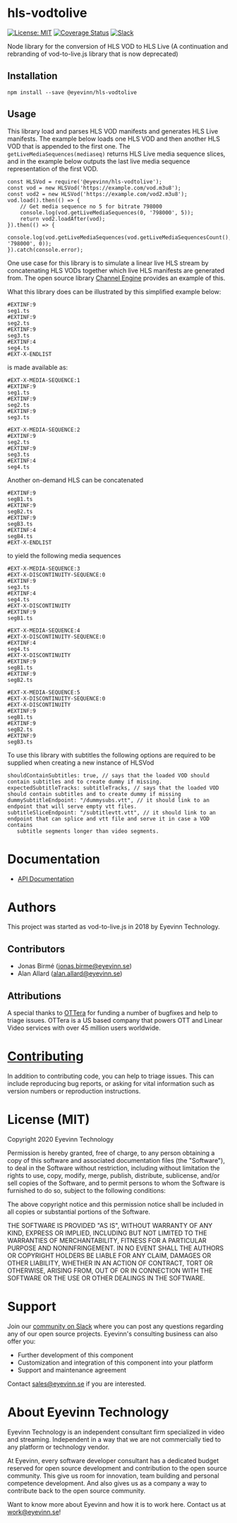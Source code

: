# hls-vodtolive

[![License: MIT](https://img.shields.io/badge/License-MIT-yellow.svg)](https://opensource.org/licenses/MIT) [![Coverage Status](https://coveralls.io/repos/github/Eyevinn/hls-vodtolive/badge.svg?branch=master)](https://coveralls.io/github/Eyevinn/hls-vodtolive?branch=master) [![Slack](http://slack.streamingtech.se/badge.svg)](http://slack.streamingtech.se)

Node library for the conversion of HLS VOD to HLS Live (A continuation and rebranding of vod-to-live.js library that is now deprecated)

## Installation

```
npm install --save @eyevinn/hls-vodtolive
```

## Usage

This library load and parses HLS VOD manifests and generates HLS Live manifests. The example below loads one HLS VOD and then another HLS VOD that is appended to the first one. The `getLiveMediaSequences(mediaseq)` returns HLS Live media sequence slices, and in the example below outputs the last live media sequence representation of the first VOD.

```
const HLSVod = require('@eyevinn/hls-vodtolive');
const vod = new HLSVod('https://example.com/vod.m3u8');
const vod2 = new HLSVod('https://example.com/vod2.m3u8');
vod.load().then(() => {
    // Get media sequence no 5 for bitrate 798000
    console.log(vod.getLiveMediaSequences(0, '798000', 5));
    return vod2.loadAfter(vod);
}).then(() => {
    console.log(vod.getLiveMediaSequences(vod.getLiveMediaSequencesCount(), '798000', 0));
}).catch(console.error);
```

One use case for this library is to simulate a linear live HLS stream by concatenating HLS VODs together which live HLS manifests are generated from. The open source library [Channel Engine](https://github.com/Eyevinn/channel-engine) provides an example of this.

What this library does can be illustrated by this simplified example below:

```
#EXTINF:9
seg1.ts
#EXTINF:9
seg2.ts
#EXTINF:9
seg3.ts
#EXTINF:4
seg4.ts
#EXT-X-ENDLIST
```

is made available as:

```
#EXT-X-MEDIA-SEQUENCE:1
#EXTINF:9
seg1.ts
#EXTINF:9
seg2.ts
#EXTINF:9
seg3.ts
```

```
#EXT-X-MEDIA-SEQUENCE:2
#EXTINF:9
seg2.ts
#EXTINF:9
seg3.ts
#EXTINF:4
seg4.ts
```

Another on-demand HLS can be concatenated

```
#EXTINF:9
segB1.ts
#EXTINF:9
segB2.ts
#EXTINF:9
segB3.ts
#EXTINF:4
segB4.ts
#EXT-X-ENDLIST
```
to yield the following media sequences

```
#EXT-X-MEDIA-SEQUENCE:3
#EXT-X-DISCONTINUITY-SEQUENCE:0
#EXTINF:9
seg3.ts
#EXTINF:4
seg4.ts
#EXT-X-DISCONTINUITY
#EXTINF:9
segB1.ts
```

```
#EXT-X-MEDIA-SEQUENCE:4
#EXT-X-DISCONTINUITY-SEQUENCE:0
#EXTINF:4
seg4.ts
#EXT-X-DISCONTINUITY
#EXTINF:9
segB1.ts
#EXTINF:9
segB2.ts
```

```
#EXT-X-MEDIA-SEQUENCE:5
#EXT-X-DISCONTINUITY-SEQUENCE:0
#EXT-X-DISCONTINUITY
#EXTINF:9
segB1.ts
#EXTINF:9
segB2.ts
#EXTINF:9
segB3.ts
```


To use this library with subtitles the following options are required to be supplied when creating a new instance of HLSVod
 ```
shouldContainSubtitles: true, // says that the loaded VOD should contain subtitles and to create dummy if missing.
expectedSubtitleTracks: subtitleTracks, // says that the loaded VOD should contain subtitles and to create dummy if missing
dummySubtitleEndpoint: "/dummysubs.vtt", // it should link to an endpoint that will serve empty vtt files.
subtitleSliceEndpoint: "/subtitlevtt.vtt", // it should link to an endpoint that can splice and vtt file and serve it in case a VOD contains
    subtitle segments longer than video segments.
```

# Documentation

- [API Documentation](API.md)

# Authors

This project was started as vod-to-live.js in 2018 by Eyevinn Technology.

## Contributors

- Jonas Birmé (jonas.birme@eyevinn.se)
- Alan Allard (alan.allard@eyevinn.se)

## Attributions

A special thanks to [OTTera](http://ottera.tv) for funding a number of bugfixes and help to triage issues. OTTera is a US based company that powers OTT and Linear Video services with over 45 million users worldwide.

# [Contributing](CONTRIBUTING.md)

In addition to contributing code, you can help to triage issues. This can include reproducing bug reports, or asking for vital information such as version numbers or reproduction instructions. 

# License (MIT)

Copyright 2020 Eyevinn Technology

Permission is hereby granted, free of charge, to any person obtaining a copy of this software and associated documentation files (the "Software"), to deal in the Software without restriction, including without limitation the rights to use, copy, modify, merge, publish, distribute, sublicense, and/or sell copies of the Software, and to permit persons to whom the Software is furnished to do so, subject to the following conditions:

The above copyright notice and this permission notice shall be included in all copies or substantial portions of the Software.

THE SOFTWARE IS PROVIDED "AS IS", WITHOUT WARRANTY OF ANY KIND, EXPRESS OR IMPLIED, INCLUDING BUT NOT LIMITED TO THE WARRANTIES OF MERCHANTABILITY, FITNESS FOR A PARTICULAR PURPOSE AND NONINFRINGEMENT. IN NO EVENT SHALL THE AUTHORS OR COPYRIGHT HOLDERS BE LIABLE FOR ANY CLAIM, DAMAGES OR OTHER LIABILITY, WHETHER IN AN ACTION OF CONTRACT, TORT OR OTHERWISE, ARISING FROM, OUT OF OR IN CONNECTION WITH THE SOFTWARE OR THE USE OR OTHER DEALINGS IN THE SOFTWARE.

# Support

Join our [community on Slack](http://slack.streamingtech.se) where you can post any questions regarding any of our open source projects. Eyevinn's consulting business can also offer you:

- Further development of this component
- Customization and integration of this component into your platform
- Support and maintenance agreement

Contact [sales@eyevinn.se](mailto:sales@eyevinn.se) if you are interested.

# About Eyevinn Technology

Eyevinn Technology is an independent consultant firm specialized in video and streaming. Independent in a way that we are not commercially tied to any platform or technology vendor.

At Eyevinn, every software developer consultant has a dedicated budget reserved for open source development and contribution to the open source community. This give us room for innovation, team building and personal competence development. And also gives us as a company a way to contribute back to the open source community.

Want to know more about Eyevinn and how it is to work here. Contact us at work@eyevinn.se!
